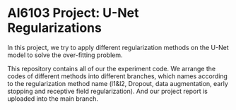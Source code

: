 # AI6103 Project: U-Net Regularizations

In this project, we try to apply different regularization methods on the U-Net model to solve the over-fitting problem. 

This repository contains all of our the experiment code. We arrange the codes of different methods into different branches, which names according to the regularization method name (l1&l2, Dropout, data augmentation, early stopping and receptive field regularization). And our project report is uploaded into the main branch.

